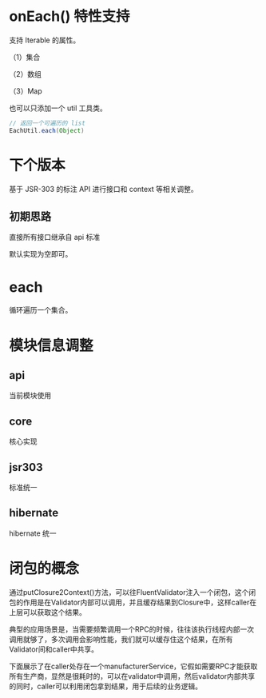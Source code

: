 # onEach() 特性支持

支持 Iterable 的属性。

（1）集合

（2）数组

（3）Map

也可以只添加一个 util 工具类。

```java
// 返回一个可遍历的 list
EachUtil.each(Object)
```

# 下个版本

基于 JSR-303 的标注 API 进行接口和 context 等相关调整。

## 初期思路

直接所有接口继承自 api 标准

默认实现为空即可。

# each

循环遍历一个集合。

# 模块信息调整

## api

当前模块使用

## core

核心实现

## jsr303

标准统一

## hibernate

hibernate 统一

# 闭包的概念

通过putClosure2Context()方法，可以往FluentValidator注入一个闭包，这个闭包的作用是在Validator内部可以调用，并且缓存结果到Closure中，这样caller在上层可以获取这个结果。

典型的应用场景是，当需要频繁调用一个RPC的时候，往往该执行线程内部一次调用就够了，多次调用会影响性能，我们就可以缓存住这个结果，在所有Validator间和caller中共享。

下面展示了在caller处存在一个manufacturerService，它假如需要RPC才能获取所有生产商，显然是很耗时的，可以在validator中调用，然后validator内部共享的同时，caller可以利用闭包拿到结果，用于后续的业务逻辑。

```java
```